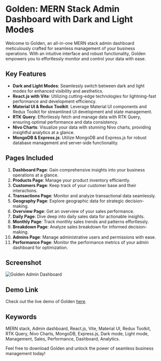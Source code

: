 # Golden: MERN Stack Admin Dashboard with Dark and Light Modes

Welcome to Golden, an all-in-one MERN stack admin dashboard meticulously crafted for seamless management of your business operations. With an intuitive interface and robust functionality, Golden empowers you to effortlessly monitor and control your data with ease.

## Key Features
- **Dark and Light Modes**: Seamlessly switch between dark and light modes for enhanced visibility and aesthetics.
- **React.js with Vite**: Utilizing cutting-edge technologies for lightning-fast performance and development efficiency.
- **Material UI & Redux Toolkit**: Leverage Material UI components and Redux Toolkit for streamlined UI development and state management.
- **RTK Query**: Effortlessly fetch and manage data with RTK Query, ensuring optimal performance and data consistency.
- **Nivo Charts**: Visualize your data with stunning Nivo charts, providing insightful analytics at a glance.
- **MongoDB & Express.js**: Utilize MongoDB and Express.js for robust database management and server-side functionality.

## Pages Included
1. **Dashboard Page**: Gain comprehensive insights into your business operations at a glance.
2. **Products Page**: Manage your product inventory efficiently.
3. **Customers Page**: Keep track of your customer base and their interactions.
4. **Transactions Page**: Monitor and analyze transactional data seamlessly.
5. **Geography Page**: Explore geographic data for strategic decision-making.
6. **Overview Page**: Get an overview of your sales performance.
7. **Daily Page**: Dive deep into daily sales data for actionable insights.
8. **Monthly Page**: Track monthly sales trends and patterns effortlessly.
9. **Breakdown Page**: Analyze sales breakdown for informed decision-making.
10. **Admins Page**: Manage administrative users and permissions with ease.
11. **Performance Page**: Monitor the performance metrics of your admin dashboard for optimization.

## Screenshot
![Golden Admin Dashboard](https://res.cloudinary.com/duxego3ja/image/upload/v1710853456/golden-admin-dashboard/aki9ccxaet9n63m7spfd.png)

## Demo Link
Check out the live demo of Golden [here](https://golden-admin-dashboard.onrender.com/dashboard).

## Keywords
MERN stack, Admin dashboard, React.js, Vite, Material UI, Redux Toolkit, RTK Query, Nivo Charts, MongoDB, Express.js, Dark mode, Light mode, Management, Sales, Performance, Dashboard, Analytics.

Feel free to download Golden and unlock the power of seamless business management today!
